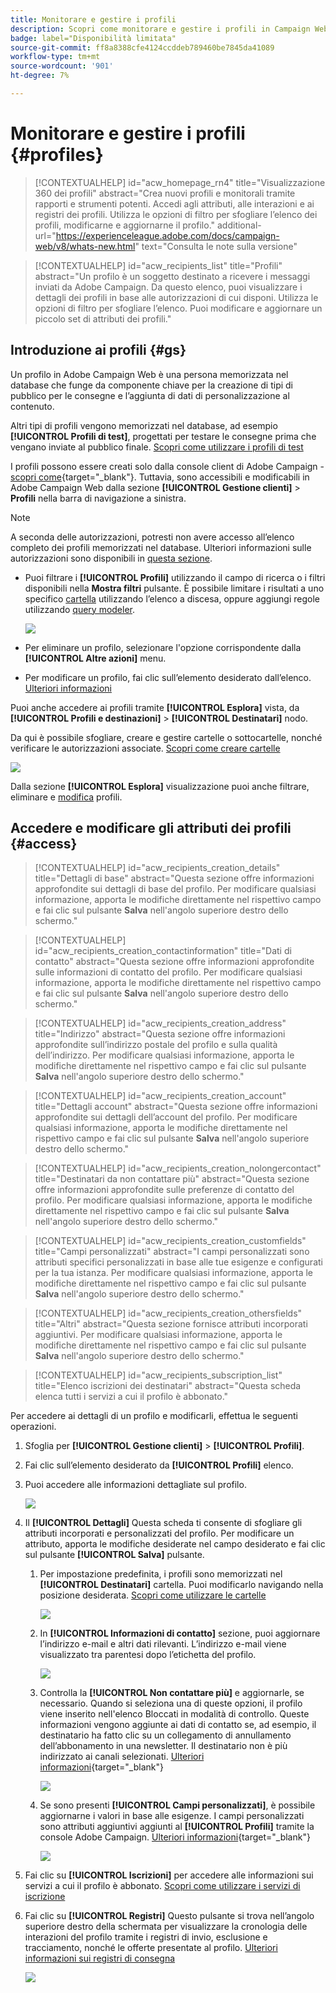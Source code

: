 ```yaml
---
title: Monitorare e gestire i profili
description: Scopri come monitorare e gestire i profili in Campaign Web.
badge: label="Disponibilità limitata"
source-git-commit: ff8a8388cfe4124ccddeb789460be7845da41089
workflow-type: tm+mt
source-wordcount: '901'
ht-degree: 7%

---
```


# Monitorare e gestire i profili {#profiles}

>[!CONTEXTUALHELP]
>id="acw_homepage_rn4"
>title="Visualizzazione 360 dei profili"
>abstract="Crea nuovi profili e monitorali tramite rapporti e strumenti potenti. Accedi agli attributi, alle interazioni e ai registri dei profili. Utilizza le opzioni di filtro per sfogliare l’elenco dei profili, modificarne e aggiornarne il profilo."
>additional-url="https://experienceleague.adobe.com/docs/campaign-web/v8/whats-new.html" text="Consulta le note sulla versione"

>[!CONTEXTUALHELP]
>id="acw_recipients_list"
>title="Profili"
>abstract="Un profilo è un soggetto destinato a ricevere i messaggi inviati da Adobe Campaign. Da questo elenco, puoi visualizzare i dettagli dei profili in base alle autorizzazioni di cui disponi. Utilizza le opzioni di filtro per sfogliare l’elenco. Puoi modificare e aggiornare un piccolo set di attributi dei profili."

## Introduzione ai profili {#gs}

Un profilo in Adobe Campaign Web è una persona memorizzata nel database che funge da componente chiave per la creazione di tipi di pubblico per le consegne e l’aggiunta di dati di personalizzazione al contenuto.

Altri tipi di profili vengono memorizzati nel database, ad esempio **[!UICONTROL Profili di test]**, progettati per testare le consegne prima che vengano inviate al pubblico finale. [Scopri come utilizzare i profili di test](test-profiles.md)

I profili possono essere creati solo dalla console client di Adobe Campaign - [scopri come](https://experienceleague.adobe.com/docs/campaign/campaign-v8/audience/add-profiles/create-profiles.html){target="_blank"}. Tuttavia, sono accessibili e modificabili in Adobe Campaign Web dalla sezione **[!UICONTROL Gestione clienti]** > **Profili** nella barra di navigazione a sinistra.

>[!NOTE]
>
>A seconda delle autorizzazioni, potresti non avere accesso all’elenco completo dei profili memorizzati nel database. Ulteriori informazioni sulle autorizzazioni sono disponibili in [questa sezione](../get-started/permissions.md).

* Puoi filtrare i **[!UICONTROL Profili]** utilizzando il campo di ricerca o i filtri disponibili nella **Mostra filtri** pulsante. È possibile limitare i risultati a uno specifico [cartella](../get-started/permissions.md#folders) utilizzando l’elenco a discesa, oppure aggiungi regole utilizzando [query modeler](../query/query-modeler-overview.md).

  ![](assets/profiles-list.png)

* Per eliminare un profilo, selezionare l&#39;opzione corrispondente dalla **[!UICONTROL Altre azioni]** menu.

* Per modificare un profilo, fai clic sull’elemento desiderato dall’elenco. [Ulteriori informazioni](#access)

Puoi anche accedere ai profili tramite **[!UICONTROL Esplora]** vista, da **[!UICONTROL Profili e destinazioni]** > **[!UICONTROL Destinatari]** nodo.

Da qui è possibile sfogliare, creare e gestire cartelle o sottocartelle, nonché verificare le autorizzazioni associate. [Scopri come creare cartelle](../get-started/permissions.md#folders)

![](assets/profiles-explorer-folder.png)

Dalla sezione **[!UICONTROL Esplora]** visualizzazione puoi anche filtrare, eliminare e [modifica](#access) profili.

## Accedere e modificare gli attributi dei profili {#access}

>[!CONTEXTUALHELP]
>id="acw_recipients_creation_details"
>title="Dettagli di base"
>abstract="Questa sezione offre informazioni approfondite sui dettagli di base del profilo. Per modificare qualsiasi informazione, apporta le modifiche direttamente nel rispettivo campo e fai clic sul pulsante **Salva** nell&#39;angolo superiore destro dello schermo."

>[!CONTEXTUALHELP]
>id="acw_recipients_creation_contactinformation"
>title="Dati di contatto"
>abstract="Questa sezione offre informazioni approfondite sulle informazioni di contatto del profilo. Per modificare qualsiasi informazione, apporta le modifiche direttamente nel rispettivo campo e fai clic sul pulsante **Salva** nell&#39;angolo superiore destro dello schermo."

>[!CONTEXTUALHELP]
>id="acw_recipients_creation_address"
>title="Indirizzo"
>abstract="Questa sezione offre informazioni approfondite sull’indirizzo postale del profilo e sulla qualità dell’indirizzo. Per modificare qualsiasi informazione, apporta le modifiche direttamente nel rispettivo campo e fai clic sul pulsante **Salva** nell&#39;angolo superiore destro dello schermo."

>[!CONTEXTUALHELP]
>id="acw_recipients_creation_account"
>title="Dettagli account"
>abstract="Questa sezione offre informazioni approfondite sui dettagli dell’account del profilo. Per modificare qualsiasi informazione, apporta le modifiche direttamente nel rispettivo campo e fai clic sul pulsante **Salva** nell&#39;angolo superiore destro dello schermo."

>[!CONTEXTUALHELP]
>id="acw_recipients_creation_nolongercontact"
>title="Destinatari da non contattare più"
>abstract="Questa sezione offre informazioni approfondite sulle preferenze di contatto del profilo. Per modificare qualsiasi informazione, apporta le modifiche direttamente nel rispettivo campo e fai clic sul pulsante **Salva** nell&#39;angolo superiore destro dello schermo."

>[!CONTEXTUALHELP]
>id="acw_recipients_creation_customfields"
>title="Campi personalizzati"
>abstract="I campi personalizzati sono attributi specifici personalizzati in base alle tue esigenze e configurati per la tua istanza. Per modificare qualsiasi informazione, apporta le modifiche direttamente nel rispettivo campo e fai clic sul pulsante **Salva** nell&#39;angolo superiore destro dello schermo."

>[!CONTEXTUALHELP]
>id="acw_recipients_creation_othersfields"
>title="Altri"
>abstract="Questa sezione fornisce attributi incorporati aggiuntivi. Per modificare qualsiasi informazione, apporta le modifiche direttamente nel rispettivo campo e fai clic sul pulsante **Salva** nell&#39;angolo superiore destro dello schermo."

>[!CONTEXTUALHELP]
>id="acw_recipients_subscription_list"
>title="Elenco iscrizioni dei destinatari"
>abstract="Questa scheda elenca tutti i servizi a cui il profilo è abbonato."

Per accedere ai dettagli di un profilo e modificarli, effettua le seguenti operazioni.

1. Sfoglia per **[!UICONTROL Gestione clienti]** > **[!UICONTROL Profili]**.

1. Fai clic sull’elemento desiderato da **[!UICONTROL Profili]** elenco.

1. Puoi accedere alle informazioni dettagliate sul profilo.

   ![](assets/profile-details.png)

1. Il **[!UICONTROL Dettagli]** Questa scheda ti consente di sfogliare gli attributi incorporati e personalizzati del profilo. Per modificare un attributo, apporta le modifiche desiderate nel campo desiderato e fai clic sul pulsante **[!UICONTROL Salva]** pulsante.

   1. Per impostazione predefinita, i profili sono memorizzati nel **[!UICONTROL Destinatari]** cartella. Puoi modificarlo navigando nella posizione desiderata. [Scopri come utilizzare le cartelle](../get-started/permissions.md#folders)

      ![](assets/profile-folder.png)

   1. In **[!UICONTROL Informazioni di contatto]** sezione, puoi aggiornare l’indirizzo e-mail e altri dati rilevanti. L’indirizzo e-mail viene visualizzato tra parentesi dopo l’etichetta del profilo.

      ![](assets/profile-address.png)

   1. Controlla la **[!UICONTROL Non contattare più]** e aggiornarle, se necessario. Quando si seleziona una di queste opzioni, il profilo viene inserito nell&#39;elenco Bloccati in modalità di controllo. Queste informazioni vengono aggiunte ai dati di contatto se, ad esempio, il destinatario ha fatto clic su un collegamento di annullamento dell’abbonamento in una newsletter. Il destinatario non è più indirizzato ai canali selezionati. [Ulteriori informazioni](https://experienceleague.adobe.com/docs/campaign/campaign-v8/send/failures/quarantines.html){target="_blank"}

      ![](assets/profile-no-longer-contact.png)

   1. Se sono presenti **[!UICONTROL Campi personalizzati]**, è possibile aggiornarne i valori in base alle esigenze. I campi personalizzati sono attributi aggiuntivi aggiunti al **[!UICONTROL Profili]** tramite la console Adobe Campaign. [Ulteriori informazioni](https://experienceleague.adobe.com/docs/campaign/campaign-v8/developer/shemas-forms/extend-schema.html){target="_blank"}

      ![](assets/profile-custom-fields.png)

1. Fai clic su **[!UICONTROL Iscrizioni]** per accedere alle informazioni sui servizi a cui il profilo è abbonato. [Scopri come utilizzare i servizi di iscrizione](manage-services.md)

1. Fai clic su **[!UICONTROL Registri]** Questo pulsante si trova nell’angolo superiore destro della schermata per visualizzare la cronologia delle interazioni del profilo tramite i registri di invio, esclusione e tracciamento, nonché le offerte presentate al profilo. [Ulteriori informazioni sui registri di consegna](../monitor/delivery-logs.md)

   ![](assets/profile-logs.png)
